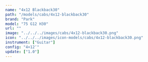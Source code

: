 ```yaml
---
name: "4x12 Blackback30"
path: "/models/cabs/4x12-blackback30"
brand: "Park"
model: "75 G12 H30"
url: ""
image: "../../../images/cabs/4x12-blackback30.png"
icon: "../../../images/icon-models/cabs/4x12-blackback30.png"
instrument: ["Guitar"]
config: "4×12″"
update: ["1.0"]
---
```

